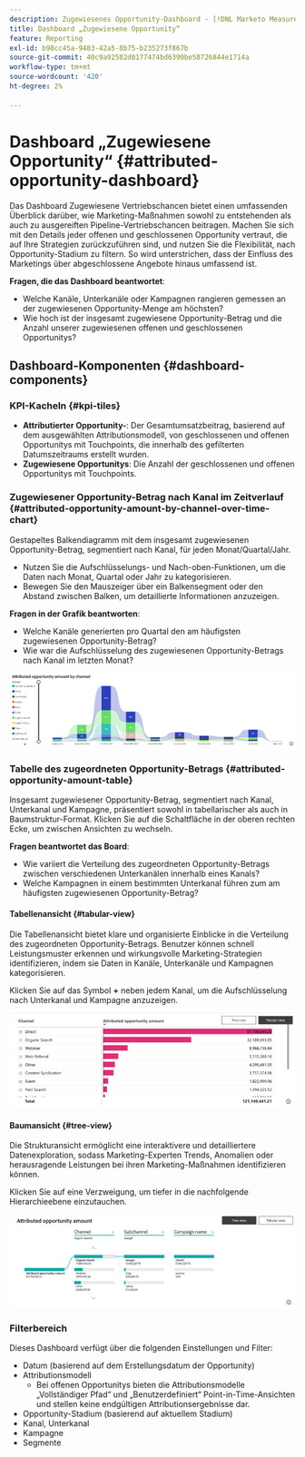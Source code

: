 ```yaml
---
description: Zugewiesenes Opportunity-Dashboard - [!DNL Marketo Measure] - Produkt
title: Dashboard „Zugewiesene Opportunity“
feature: Reporting
exl-id: b98cc45a-9483-42a5-8b75-b235273f867b
source-git-commit: 40c9a92582d0177474bd6390be58726844e1714a
workflow-type: tm+mt
source-wordcount: '420'
ht-degree: 2%

---
```


# Dashboard „Zugewiesene Opportunity“ {#attributed-opportunity-dashboard}

Das Dashboard Zugewiesene Vertriebschancen bietet einen umfassenden Überblick darüber, wie Marketing-Maßnahmen sowohl zu entstehenden als auch zu ausgereiften Pipeline-Vertriebschancen beitragen. Machen Sie sich mit den Details jeder offenen und geschlossenen Opportunity vertraut, die auf Ihre Strategien zurückzuführen sind, und nutzen Sie die Flexibilität, nach Opportunity-Stadium zu filtern. So wird unterstrichen, dass der Einfluss des Marketings über abgeschlossene Angebote hinaus umfassend ist.

**Fragen, die das Dashboard beantwortet**:

* Welche Kanäle, Unterkanäle oder Kampagnen rangieren gemessen an der zugewiesenen Opportunity-Menge am höchsten?
* Wie hoch ist der insgesamt zugewiesene Opportunity-Betrag und die Anzahl unserer zugewiesenen offenen und geschlossenen Opportunitys?

## Dashboard-Komponenten {#dashboard-components}

### KPI-Kacheln {#kpi-tiles}

* **Attributierter Opportunity-**: Der Gesamtumsatzbeitrag, basierend auf dem ausgewählten Attributionsmodell, von geschlossenen und offenen Opportunitys mit Touchpoints, die innerhalb des gefilterten Datumszeitraums erstellt wurden.
* **Zugewiesene Opportunitys**: Die Anzahl der geschlossenen und offenen Opportunitys mit Touchpoints.

### Zugewiesener Opportunity-Betrag nach Kanal im Zeitverlauf {#attributed-opportunity-amount-by-channel-over-time-chart}

Gestapeltes Balkendiagramm mit dem insgesamt zugewiesenen Opportunity-Betrag, segmentiert nach Kanal, für jeden Monat/Quartal/Jahr.

* Nutzen Sie die Aufschlüsselungs- und Nach-oben-Funktionen, um die Daten nach Monat, Quartal oder Jahr zu kategorisieren.
* Bewegen Sie den Mauszeiger über ein Balkensegment oder den Abstand zwischen Balken, um detaillierte Informationen anzuzeigen.

**Fragen in der Grafik beantworten**:

* Welche Kanäle generierten pro Quartal den am häufigsten zugewiesenen Opportunity-Betrag?
* Wie war die Aufschlüsselung des zugewiesenen Opportunity-Betrags nach Kanal im letzten Monat?

![](assets/attributed-opportunity-dashboard-1.png)

### Tabelle des zugeordneten Opportunity-Betrags {#attributed-opportunity-amount-table}

Insgesamt zugewiesener Opportunity-Betrag, segmentiert nach Kanal, Unterkanal und Kampagne, präsentiert sowohl in tabellarischer als auch in Baumstruktur-Format. Klicken Sie auf die Schaltfläche in der oberen rechten Ecke, um zwischen Ansichten zu wechseln.

**Fragen beantwortet das Board**:

* Wie variiert die Verteilung des zugeordneten Opportunity-Betrags zwischen verschiedenen Unterkanälen innerhalb eines Kanals?
* Welche Kampagnen in einem bestimmten Unterkanal führen zum am häufigsten zugewiesenen Opportunity-Betrag?

#### Tabellenansicht {#tabular-view}

Die Tabellenansicht bietet klare und organisierte Einblicke in die Verteilung des zugeordneten Opportunity-Betrags. Benutzer können schnell Leistungsmuster erkennen und wirkungsvolle Marketing-Strategien identifizieren, indem sie Daten in Kanäle, Unterkanäle und Kampagnen kategorisieren.

Klicken Sie auf das Symbol **+** neben jedem Kanal, um die Aufschlüsselung nach Unterkanal und Kampagne anzuzeigen.

![](assets/attributed-opportunity-dashboard-2.png)

#### Baumansicht {#tree-view}

Die Strukturansicht ermöglicht eine interaktivere und detailliertere Datenexploration, sodass Marketing-Experten Trends, Anomalien oder herausragende Leistungen bei ihren Marketing-Maßnahmen identifizieren können.

Klicken Sie auf eine Verzweigung, um tiefer in die nachfolgende Hierarchieebene einzutauchen.

![](assets/attributed-opportunity-dashboard-3.png)

### Filterbereich

Dieses Dashboard verfügt über die folgenden Einstellungen und Filter:

* Datum (basierend auf dem Erstellungsdatum der Opportunity)
* Attributionsmodell
   * Bei offenen Opportunitys bieten die Attributionsmodelle „Vollständiger Pfad“ und „Benutzerdefiniert“ Point-in-Time-Ansichten und stellen keine endgültigen Attributionsergebnisse dar.
* Opportunity-Stadium (basierend auf aktuellem Stadium)
* Kanal, Unterkanal
* Kampagne
* Segmente
